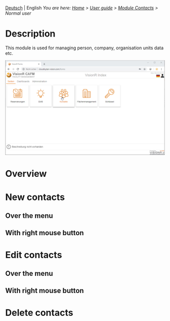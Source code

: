 <!-- TITLE: Module "Contacts" for normal users-->
<!-- SUBTITLE: Module for managing persons, companies, communities, organisational units data etc. -->

[Deutsch](/de/modules/contacts/user) | English
*You are here: [Home](/home-en) > [User guide](/en/user-guide) > [Module Contacts](/en/modules/contacts) > Normal user*
# Description
This module is used for managing person, company, organisation units data etc.

![Modul Kontakte Benutzer](/uploads/kontakte/modul-kontakte-forms-seiten.jpg "Modul Kontakte Benutzer")

# Overview
# New contacts
## Over the menu
## With right mouse button
# Edit contacts
## Over the menu
## With right mouse button
# Delete contacts